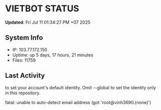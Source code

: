 # VIETBOT STATUS
**Updated**: Fri Jul 11 01:34:27 PM +07 2025

## System Info
- IP: 103.77.172.150
- Uptime: up 5 days, 17 hours, 21 minutes
- Files: 11759

## Last Activity

to set your account's default identity.
Omit --global to set the identity only in this repository.

fatal: unable to auto-detect email address (got 'root@vinh3690.(none)')
